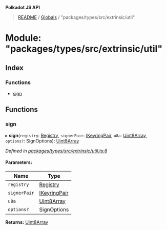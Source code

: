 **Polkadot JS API**

> [README](../README.md) / [Globals](../globals.md) / "packages/types/src/extrinsic/util"

# Module: "packages/types/src/extrinsic/util"

## Index

### Functions

* [sign](_packages_types_src_extrinsic_util_.md#sign)

## Functions

### sign

▸ **sign**(`registry`: [Registry](../interfaces/_packages_types_src_types_registry_.registry.md), `signerPair`: [IKeyringPair](../interfaces/_packages_types_src_types_interfaces_.ikeyringpair.md), `u8a`: [Uint8Array](../classes/_packages_types_src_codec_raw_.raw.md#uint8array), `options?`: SignOptions): [Uint8Array](../classes/_packages_types_src_codec_raw_.raw.md#uint8array)

*Defined in [packages/types/src/extrinsic/util.ts:8](https://github.com/polkadot-js/api/blob/7070f757c/packages/types/src/extrinsic/util.ts#L8)*

#### Parameters:

Name | Type |
------ | ------ |
`registry` | [Registry](../interfaces/_packages_types_src_types_registry_.registry.md) |
`signerPair` | [IKeyringPair](../interfaces/_packages_types_src_types_interfaces_.ikeyringpair.md) |
`u8a` | [Uint8Array](../classes/_packages_types_src_codec_raw_.raw.md#uint8array) |
`options?` | SignOptions |

**Returns:** [Uint8Array](../classes/_packages_types_src_codec_raw_.raw.md#uint8array)
